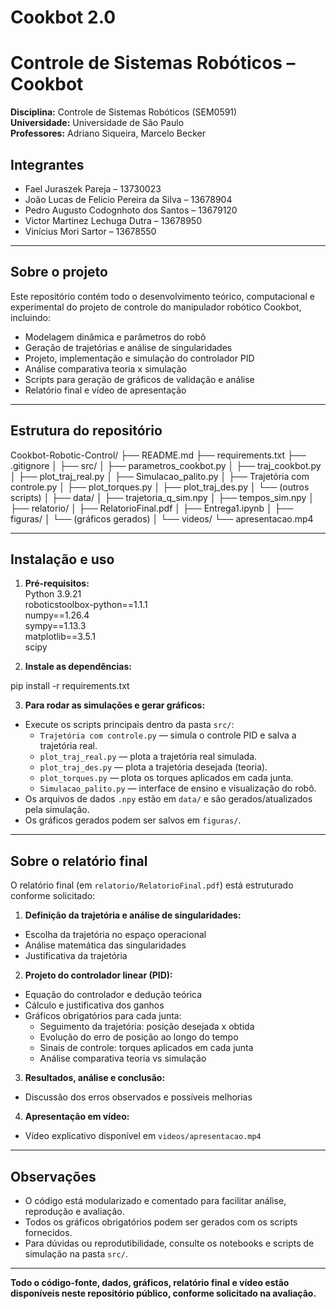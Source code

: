 # Cookbot 2.0

# Controle de Sistemas Robóticos – Cookbot

**Disciplina:** Controle de Sistemas Robóticos (SEM0591)  
**Universidade:** Universidade de São Paulo  
**Professores:** Adriano Siqueira, Marcelo Becker  

## Integrantes

- Fael Juraszek Pareja – 13730023  
- João Lucas de Felício Pereira da Silva – 13678904  
- Pedro Augusto Codognhoto dos Santos – 13679120  
- Victor Martinez Lechuga Dutra – 13678950  
- Vinícius Mori Sartor – 13678550  

---

## Sobre o projeto

Este repositório contém todo o desenvolvimento teórico, computacional e experimental do projeto de controle do manipulador robótico Cookbot, incluindo:

- Modelagem dinâmica e parâmetros do robô  
- Geração de trajetórias e análise de singularidades  
- Projeto, implementação e simulação do controlador PID  
- Análise comparativa teoria x simulação  
- Scripts para geração de gráficos de validação e análise  
- Relatório final e vídeo de apresentação  

---

## Estrutura do repositório
Cookbot-Robotic-Control/
├── README.md
├── requirements.txt
├── .gitignore
│
├── src/
│   ├── parametros_cookbot.py
│   ├── traj_cookbot.py
│   ├── plot_traj_real.py
│   ├── Simulacao_palito.py
│   ├── Trajetória com controle.py
│   ├── plot_torques.py
│   ├── plot_traj_des.py
│   └── (outros scripts)
│
├── data/
│   ├── trajetoria_q_sim.npy
│   ├── tempos_sim.npy
│
├── relatorio/
│   ├── RelatorioFinal.pdf
│   ├── Entrega1.ipynb
│
├── figuras/
│   └── (gráficos gerados)
│
└── videos/
    └── apresentacao.mp4



---

## Instalação e uso

1. **Pré-requisitos:**  
   Python 3.9.21  
   roboticstoolbox-python==1.1.1  
   numpy==1.26.4  
   sympy==1.13.3  
   matplotlib==3.5.1  
   scipy

2. **Instale as dependências:**  

pip install -r requirements.txt


3. **Para rodar as simulações e gerar gráficos:**  
- Execute os scripts principais dentro da pasta `src/`:
  - `Trajetória com controle.py` — simula o controle PID e salva a trajetória real.
  - `plot_traj_real.py` — plota a trajetória real simulada.
  - `plot_traj_des.py` — plota a trajetória desejada (teoria).
  - `plot_torques.py` — plota os torques aplicados em cada junta.
  - `Simulacao_palito.py` — interface de ensino e visualização do robô.
- Os arquivos de dados `.npy` estão em `data/` e são gerados/atualizados pela simulação.
- Os gráficos gerados podem ser salvos em `figuras/`.

---

## Sobre o relatório final

O relatório final (em `relatorio/RelatorioFinal.pdf`) está estruturado conforme solicitado:

1. **Definição da trajetória e análise de singularidades:**  
- Escolha da trajetória no espaço operacional  
- Análise matemática das singularidades  
- Justificativa da trajetória

2. **Projeto do controlador linear (PID):**  
- Equação do controlador e dedução teórica  
- Cálculo e justificativa dos ganhos  
- Gráficos obrigatórios para cada junta:  
  - Seguimento da trajetória: posição desejada x obtida  
  - Evolução do erro de posição ao longo do tempo  
  - Sinais de controle: torques aplicados em cada junta  
  - Análise comparativa teoria vs simulação  

3. **Resultados, análise e conclusão:**  
- Discussão dos erros observados e possíveis melhorias

4. **Apresentação em vídeo:**  
- Vídeo explicativo disponível em `videos/apresentacao.mp4`

---

## Observações

- O código está modularizado e comentado para facilitar análise, reprodução e avaliação.
- Todos os gráficos obrigatórios podem ser gerados com os scripts fornecidos.
- Para dúvidas ou reprodutibilidade, consulte os notebooks e scripts de simulação na pasta `src/`.

---

**Todo o código-fonte, dados, gráficos, relatório final e vídeo estão disponíveis neste repositório público, conforme solicitado na avaliação.**

